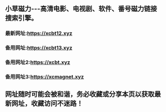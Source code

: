 ## **小草磁力---高清电影、电视剧、软件、番号磁力链接搜索引擎。**
### 最新网址:<a href="https://xcbt12.xyz" target="_blank">https://xcbt12.xyz</a>
### 备用网址:<a href="https://xcbt13.xyz" target="_blank">https://xcbt13.xyz</a>
### 备用网址2:<a href="https://xcbt.xyz" target="_blank">https://xcbt.xyz</a>
### 备用网址3:<a href="https://xcmagnet.xyz" target="_blank">https://xcmagnet.xyz</a>
## 网址随时可能会被和谐，务必收藏或分享本页以获取最新网址，收藏访问不迷路！
